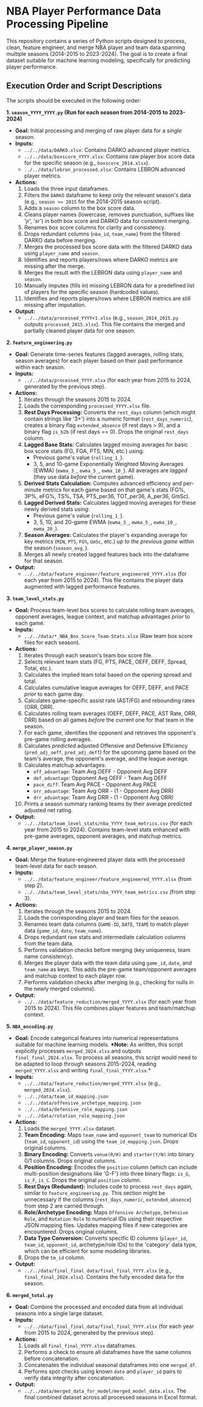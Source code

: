# NBA Player Performance Data Processing Pipeline

This repository contains a series of Python scripts designed to process, clean, feature engineer, and merge NBA player and team data spanning multiple seasons (2014-2015 to 2023-2024). The goal is to create a final dataset suitable for machine learning modeling, specifically for predicting player performance.

## Execution Order and Script Descriptions

The scripts should be executed in the following order:

**1. `season_YYYY_YYYY.py` (Run for each season from 2014-2015 to 2023-2024)**

- **Goal:** Initial processing and merging of raw player data for a _single_ season.
- **Inputs:**
  - `../../data/DARKO.xlsx`: Contains DARKO advanced player metrics.
  - `../../data/boxscore_YYYY.xlsx`: Contains raw player box score data for the specific season (e.g., `boxscore_2014.xlsx`).
  - `../../data/lebron_processed.xlsx`: Contains LEBRON advanced player metrics.
- **Actions:**
  1.  Loads the three input dataframes.
  2.  Filters the `DARKO` dataframe to keep only the relevant season's data (e.g., `season >= 2015` for the 2014-2015 season script).
  3.  Adds a `season` column to the box score data.
  4.  Cleans player names (lowercase, removes punctuation, suffixes like 'jr', 'sr') in both box score and DARKO data for consistent merging.
  5.  Renames box score columns for clarity and consistency.
  6.  Drops redundant columns (`nba_id`, `team_name`) from the filtered DARKO data before merging.
  7.  Merges the processed box score data with the filtered DARKO data using `player_name` and `season`.
  8.  Identifies and reports players/rows where DARKO metrics are missing after the merge.
  9.  Merges the result with the LEBRON data using `player_name` and `season`.
  10. Manually imputes (fills in) missing LEBRON data for a predefined list of players for the specific season (hardcoded values).
  11. Identifies and reports players/rows where LEBRON metrics are still missing after imputation.
- **Output:**
  - `../../data/processed_YYYY+1.xlsx` (e.g., `season_2014_2015.py` outputs `processed_2015.xlsx`). This file contains the merged and partially cleaned player data for one season.

**2. `feature_engineering.py`**

- **Goal:** Generate time-series features (lagged averages, rolling stats, season averages) for each player based on their past performance within each season.
- **Inputs:**
  - `../../data/processed_YYYY.xlsx` (for each year from 2015 to 2024, generated by the previous step).
- **Actions:**
  1.  Iterates through the seasons 2015 to 2024.
  2.  Loads the corresponding `processed_YYYY.xlsx` file.
  3.  **Rest Days Processing:** Converts the `rest_days` column (which might contain strings like '3+') into a numeric format (`rest_days_numeric`), creates a binary flag `extended_absence` (if rest days > 9), and a binary flag `is_b2b` (if rest days == 0). Drops the original `rest_days` column.
  4.  **Lagged Base Stats:** Calculates lagged moving averages for basic box score stats (FG, FGA, PTS, MIN, etc.) using:
      - Previous game's value (`rolling_1_`).
      - 3, 5, and 10-game Exponentially Weighted Moving Averages (EWMA) (`ewma_3_`, `ewma_5_`, `ewma_10_`). All averages are _lagged_ (they use data _before_ the current game).
  5.  **Derived Stats Calculation:** Computes advanced efficiency and per-minute metrics for each game based on that game's stats (FG%, 3P%, eFG%, TS%, TSA, PTS_per36, TOT_per36, A_per36, GmSc).
  6.  **Lagged Derived Stats:** Calculates lagged moving averages for these newly derived stats using:
      - Previous game's value (`rolling_1_`).
      - 3, 5, 10, and 20-game EWMA (`ewma_3_`, `ewma_5_`, `ewma_10_`, `ewma_20_`).
  7.  **Season Averages:** Calculates the player's expanding average for key metrics (`MIN`, `PTS`, `FG%`, `GmSc`, etc.) _up to the previous game_ within the season (`season_avg_`).
  8.  Merges all newly created lagged features back into the dataframe for that season.
- **Output:**
  - `../../data/feature_engineer/feature_engineered_YYYY.xlsx` (for each year from 2015 to 2024). This file contains the player data augmented with lagged performance features.

**3. `team_level_stats.py`**

- **Goal:** Process team-level box scores to calculate rolling team averages, opponent averages, league context, and matchup advantages _prior_ to each game.
- **Inputs:**
  - `../../data/*_NBA_Box_Score_Team-Stats.xlsx` (Raw team box score files for each season).
- **Actions:**
  1.  Iterates through each season's team box score file.
  2.  Selects relevant team stats (FG, PTS, PACE, OEFF, DEFF, Spread, Total, etc.).
  3.  Calculates the implied team total based on the opening spread and total.
  4.  Calculates cumulative league averages for OEFF, DEFF, and PACE _prior_ to each game day.
  5.  Calculates game-specific assist rate (AST/FG) and rebounding rates (ORR, DRR).
  6.  Calculates rolling team averages (OEFF, DEFF, PACE, AST Rate, ORR, DRR) based on all games _before_ the current one for that team in the season.
  7.  For each game, identifies the opponent and retrieves the opponent's pre-game rolling averages.
  8.  Calculates _predicted_ adjusted Offensive and Defensive Efficiency (`pred_adj_oeff`, `pred_adj_deff`) for the upcoming game based on the team's average, the opponent's average, and the league average.
  9.  Calculates matchup advantages:
      - `off_advantage`: Team Avg OEFF - Opponent Avg DEFF
      - `def_advantage`: Opponent Avg OEFF - Team Avg DEFF
      - `pace_diff`: Team Avg PACE - Opponent Avg PACE
      - `orr_advantage`: Team Avg ORR - (1 - Opponent Avg DRR)
      - `drr_advantage`: Team Avg DRR - (1 - Opponent Avg ORR)
  10. Prints a season summary ranking teams by their average predicted adjusted net rating.
- **Output:**
  - `../../data/team_level_stats/nba_YYYY_team_metrics.csv` (for each year from 2015 to 2024). Contains team-level stats enhanced with pre-game averages, opponent averages, and matchup metrics.

**4. `merge_player_season.py`**

- **Goal:** Merge the feature-engineered player data with the processed team-level data for each season.
- **Inputs:**
  - `../../data/feature_engineer/feature_engineered_YYYY.xlsx` (from step 2).
  - `../../data/team_level_stats/nba_YYYY_team_metrics.csv` (from step 3).
- **Actions:**
  1.  Iterates through the seasons 2015 to 2024.
  2.  Loads the corresponding player and team files for the season.
  3.  Renames team data columns (`GAME-ID`, `DATE`, `TEAM`) to match player data (`game_id`, `date`, `team_name`).
  4.  Drops redundant raw stats and intermediate calculation columns from the team data.
  5.  Performs validation checks before merging (key uniqueness, team name consistency).
  6.  Merges the player data with the team data using `game_id`, `date`, and `team_name` as keys. This adds the pre-game team/opponent averages and matchup context to each player row.
  7.  Performs validation checks after merging (e.g., checking for nulls in the newly merged columns).
- **Output:**
  - `../../data/feature_reduction/merged_YYYY.xlsx` (for each year from 2015 to 2024). This file combines player features and team/matchup context.

**5. `NBA_encoding.py`**

- **Goal:** Encode categorical features into numerical representations suitable for machine learning models. **\*Note:** As written, this script explicitly processes `merged_2024.xlsx` and outputs `final_final_2024.xlsx`. To process all seasons, this script would need to be adapted to loop through seasons 2015-2024, reading `merged_YYYY.xlsx` and writing `final_final_YYYY.xlsx`.\*
- **Inputs:**
  - `../../data/feature_reduction/merged_YYYY.xlsx` (e.g., `merged_2024.xlsx`).
  - `../../data/team_id_mapping.json`
  - `../../data/offensive_archetype_mapping.json`
  - `../../data/defensive_role_mapping.json`
  - `../../data/rotation_role_mapping.json`
- **Actions:**
  1.  Loads the `merged_YYYY.xlsx` dataset.
  2.  **Team Encoding:** Maps `team_name` and `opponent_team` to numerical IDs (`team_id`, `opponent_id`) using the `team_id_mapping.json`. Drops original columns.
  3.  **Binary Encoding:** Converts `venue(R/H)` and `starter(Y/N)` into binary 0/1 columns. Drops original columns.
  4.  **Position Encoding:** Encodes the `position` column (which can include multi-position designations like 'G-F') into three binary flags: `is_G`, `is_F`, `is_C`. Drops the original `position` column.
  5.  **Rest Days (Redundant):** Includes code to process `rest_days` again, similar to `feature_engineering.py`. This section might be unnecessary if the columns (`rest_days_numeric`, `extended_absence`) from step 2 are carried through.
  6.  **Role/Archetype Encoding:** Maps `Offensive Archetype`, `Defensive Role`, and `Rotation Role` to numerical IDs using their respective JSON mapping files. Updates mapping files if new categories are encountered. Drops original columns.
  7.  **Data Type Conversion:** Converts specific ID columns (`player_id`, `team_id`, `opponent_id`, archetype/role IDs) to the 'category' data type, which can be efficient for some modeling libraries.
  8.  Drops the `tm_id` column.
- **Output:**
  - `../../data/final_final_data/final_final_YYYY.xlsx` (e.g., `final_final_2024.xlsx`). Contains the fully encoded data for the season.

**6. `merged_total.py`**

- **Goal:** Combine the processed and encoded data from all individual seasons into a single large dataset.
- **Inputs:**
  - `../../data/final_final_data/final_final_YYYY.xlsx` (for each year from 2015 to 2024, generated by the previous step).
- **Actions:**
  1.  Loads all `final_final_YYYY.xlsx` dataframes.
  2.  Performs a check to ensure all dataframes have the same columns before concatenation.
  3.  Concatenates the individual seasonal dataframes into one `merged_df`.
  4.  Performs spot checks using known `date` and `player_id` pairs to verify data integrity after concatenation.
- **Output:**
  - `../../data/merged_data_for_model/merged_model_data.xlsx`. The final combined dataset across all processed seasons in Excel format.

